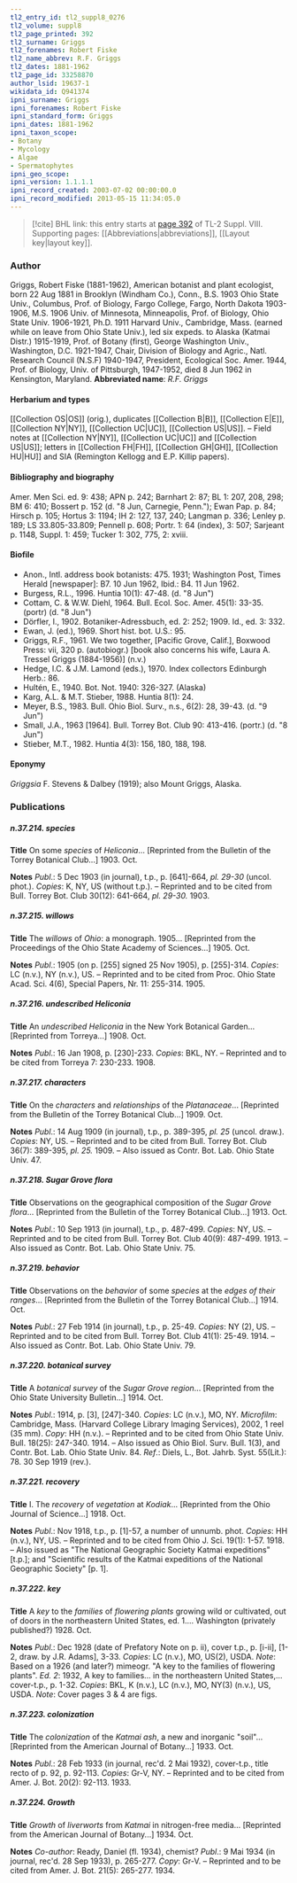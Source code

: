 ```yaml
---
tl2_entry_id: tl2_suppl8_0276
tl2_volume: suppl8
tl2_page_printed: 392
tl2_surname: Griggs
tl2_forenames: Robert Fiske
tl2_name_abbrev: R.F. Griggs
tl2_dates: 1881-1962
tl2_page_id: 33258870
author_lsid: 19637-1
wikidata_id: Q941374
ipni_surname: Griggs
ipni_forenames: Robert Fiske
ipni_standard_form: Griggs
ipni_dates: 1881-1962
ipni_taxon_scope: 
- Botany
- Mycology
- Algae
- Spermatophytes
ipni_geo_scope: 
ipni_version: 1.1.1.1
ipni_record_created: 2003-07-02 00:00:00.0
ipni_record_modified: 2013-05-15 11:34:05.0
---
```



> [!cite] BHL link: this entry starts at [page 392](https://www.biodiversitylibrary.org/page/33258870) of TL-2 Suppl. VIII.
> Supporting pages: [[Abbreviations|abbreviations]], [[Layout key|layout key]].

### Author

Griggs, Robert Fiske (1881-1962), American botanist and plant ecologist, born 22 Aug 1881 in Brooklyn (Windham Co.), Conn., B.S. 1903 Ohio State Univ., Columbus, Prof. of Biology, Fargo College, Fargo, North Dakota 1903-1906, M.S. 1906 Univ. of Minnesota, Minneapolis, Prof. of Biology, Ohio State Univ. 1906-1921, Ph.D. 1911 Harvard Univ., Cambridge, Mass. (earned while on leave from Ohio State Univ.), led six expeds. to Alaska (Katmai Distr.) 1915-1919, Prof. of Botany (first), George Washington Univ., Washington, D.C. 1921-1947, Chair, Division of Biology and Agric., Natl. Research Council (N.S.F) 1940-1947, President, Ecological Soc. Amer. 1944, Prof. of Biology, Univ. of Pittsburgh, 1947-1952, died 8 Jun 1962 in Kensington, Maryland. 
**Abbreviated name**: *R.F. Griggs*

#### Herbarium and types

[[Collection OS|OS]] (orig.), duplicates [[Collection B|B]], [[Collection E|E]], [[Collection NY|NY]], [[Collection UC|UC]], [[Collection US|US]]. – Field notes at [[Collection NY|NY]], [[Collection UC|UC]] and [[Collection US|US]]; letters in [[Collection FH|FH]], [[Collection GH|GH]], [[Collection HU|HU]] and SIA (Remington Kellogg and E.P. Killip papers).

#### Bibliography and biography

Amer. Men Sci. ed. 9: 438; APN p. 242; Barnhart 2: 87; BL 1: 207, 208, 298; BM 6: 410; Bossert p. 152 (d. "8 Jun, Carnegie, Penn."); Ewan Pap. p. 84; Hirsch p. 105; Hortus 3: 1194; IH 2: 127, 137, 240; Langman p. 336; Lenley p. 189; LS 33.805-33.809; Pennell p. 608; Portr. 1: 64 (index), 3: 507; Sarjeant p. 1148, Suppl. 1: 459; Tucker 1: 302, 775, 2: xviii.

#### Biofile

- Anon., Intl. address book botanists: 475. 1931; Washington Post, Times Herald \[newspaper\]: B7. 10 Jun 1962, Ibid.: B4. 11 Jun 1962.
- Burgess, R.L., 1996. Huntia 10(1): 47-48. (d. "8 Jun")
- Cottam, C. & W.W. Diehl, 1964. Bull. Ecol. Soc. Amer. 45(1): 33-35. (portr) (d. "8 Jun")
- Dörfler, I., 1902. Botaniker-Adressbuch, ed. 2: 252; 1909. Id., ed. 3: 332.
- Ewan, J. (ed.), 1969. Short hist. bot. U.S.: 95.
- Griggs, R.F., 1961. We two together, \[Pacific Grove, Calif.\], Boxwood Press: vii, 320 p. (autobiogr.) \[book also concerns his wife, Laura A. Tressel Griggs (1884-1956)\] (n.v.)
- Hedge, I.C. & J.M. Lamond (eds.), 1970. Index collectors Edinburgh Herb.: 86.
- Hultén, E., 1940. Bot. Not. 1940: 326-327. (Alaska)
- Karg, A.L. & M.T. Stieber, 1988. Huntia 8(1): 24.
- Meyer, B.S., 1983. Bull. Ohio Biol. Surv., n.s., 6(2): 28, 39-43. (d. "9 Jun")
- Small, J.A., 1963 \[1964\]. Bull. Torrey Bot. Club 90: 413-416. (portr.) (d. "8 Jun")
- Stieber, M.T., 1982. Huntia 4(3): 156, 180, 188, 198.

#### Eponymy

*Griggsia* F. Stevens & Dalbey (1919); also Mount Griggs, Alaska.

### Publications

##### n.37.214. species

**Title**
On some *species* of *Heliconia*... \[Reprinted from the Bulletin of the Torrey Botanical Club...\] 1903. Oct.

**Notes**
*Publ*.: 5 Dec 1903 (in journal), t.p., p. \[641\]-664, *pl. 29-30* (uncol. phot.). *Copies*: K, NY, US (without t.p.). – Reprinted and to be cited from Bull. Torrey Bot. Club 30(12): 641-664, *pl. 29-30.* 1903.

##### n.37.215. willows

**Title**
The *willows* of *Ohio*: a monograph. 1905... \[Reprinted from the Proceedings of the Ohio State Academy of Sciences...\] 1905. Oct.

**Notes**
*Publ*.: 1905 (on p. \[255\] signed 25 Nov 1905), p. \[255\]-314. *Copies*: LC (n.v.), NY (n.v.), US. – Reprinted and to be cited from Proc. Ohio State Acad. Sci. 4(6), Special Papers, Nr. 11: 255-314. 1905.

##### n.37.216. undescribed Heliconia

**Title**
An *undescribed Heliconia* in the New York Botanical Garden... \[Reprinted from Torreya...\] 1908. Oct.

**Notes**
*Publ*.: 16 Jan 1908, p. \[230\]-233. *Copies*: BKL, NY. – Reprinted and to be cited from Torreya 7: 230-233. 1908.

##### n.37.217. characters

**Title**
On the *characters* and *relationships* of the *Platanaceae*... \[Reprinted from the Bulletin of the Torrey Botanical Club...\] 1909. Oct.

**Notes**
*Publ*.: 14 Aug 1909 (in journal), t.p., p. 389-395, *pl. 25* (uncol. draw.). *Copies*: NY, US. – Reprinted and to be cited from Bull. Torrey Bot. Club 36(7): 389-395, *pl. 25.* 1909. – Also issued as Contr. Bot. Lab. Ohio State Univ. 47.

##### n.37.218. Sugar Grove flora

**Title**
Observations on the geographical composition of the *Sugar Grove flora*... \[Reprinted from the Bulletin of the Torrey Botanical Club...\] 1913. Oct.

**Notes**
*Publ*.: 10 Sep 1913 (in journal), t.p., p. 487-499. *Copies*: NY, US. – Reprinted and to be cited from Bull. Torrey Bot. Club 40(9): 487-499. 1913. – Also issued as Contr. Bot. Lab. Ohio State Univ. 75.

##### n.37.219. behavior

**Title**
Observations on the *behavior* of some *species* at the *edges of their ranges*... \[Reprinted from the Bulletin of the Torrey Botanical Club...\] 1914. Oct.

**Notes**
*Publ*.: 27 Feb 1914 (in journal), t.p., p. 25-49. *Copies*: NY (2), US. – Reprinted and to be cited from Bull. Torrey Bot. Club 41(1): 25-49. 1914. – Also issued as Contr. Bot. Lab. Ohio State Univ. 79.

##### n.37.220. botanical survey

**Title**
A *botanical survey* of the *Sugar Grove region*... \[Reprinted from the Ohio State University Bulletin...\] 1914. Oct.

**Notes**
*Publ*.: 1914, p. \[3\], \[247\]-340. *Copies*: LC (n.v.), MO, NY. *Microfilm*: Cambridge, Mass. (Harvard College Library Imaging Services), 2002, 1 reel (35 mm). *Copy*: HH (n.v.). – Reprinted and to be cited from Ohio State Univ. Bull. 18(25): 247-340. 1914. – Also issued as Ohio Biol. Surv. Bull. 1(3), and Contr. Bot. Lab. Ohio State Univ. 84.
*Ref*.: Diels, L., Bot. Jahrb. Syst. 55(Lit.): 78. 30 Sep 1919 (rev.).

##### n.37.221. recovery

**Title**
I. The *recovery* of *vegetation* at *Kodiak*... \[Reprinted from the Ohio Journal of Science...\] 1918. Oct.

**Notes**
*Publ*.: Nov 1918, t.p., p. \[1\]-57, a number of unnumb. phot. *Copies*: HH (n.v.), NY, US. – Reprinted and to be cited from Ohio J. Sci. 19(1): 1-57. 1918. – Also issued as "The National Geographic Society Katmai expeditions" \[t.p.\]; and "Scientific results of the Katmai expeditions of the National Geographic Society" \[p. 1\].

##### n.37.222. key

**Title**
A *key* to the *families* of *flowering plants* growing wild or cultivated, out of doors in the northeastern United States, ed. 1.... Washington (privately published?) 1928. Oct.

**Notes**
*Publ*.: Dec 1928 (date of Prefatory Note on p. ii), cover t.p., p. \[i-ii\], \[1-2, draw. by J.R. Adams\], 3-33. *Copies*: LC (n.v.), MO, US(2), USDA.
*Note*: Based on a 1926 (and later?) mimeogr. "A key to the families of flowering plants".
*Ed. 2*: 1932, A key to families... in the northeastern United States,... cover-t.p., p. 1-32.
*Copies*: BKL, K (n.v.), LC (n.v.), MO, NY(3) (n.v.), US, USDA.
*Note*: Cover pages 3 & 4 are figs.

##### n.37.223. colonization

**Title**
The *colonization* of the *Katmai ash*, a new and inorganic "soil"... \[Reprinted from the American Journal of Botany...\] 1933. Oct.

**Notes**
*Publ*.: 28 Feb 1933 (in journal, rec'd. 2 Mai 1932), cover-t.p., title recto of p. 92, p. 92-113.
*Copies*: Gr-V, NY. – Reprinted and to be cited from Amer. J. Bot. 20(2): 92-113. 1933.

##### n.37.224. Growth

**Title**
*Growth* of *liverworts* from *Katmai* in nitrogen-free media... \[Reprinted from the American Journal of Botany...\] 1934. Oct.

**Notes**
*Co-author*: Ready, Daniel (fl. 1934), chemist?
*Publ*.: 9 Mai 1934 (in journal, rec'd. 28 Sep 1933), p. 265-277. *Copy*: Gr-V. – Reprinted and to be cited from Amer. J. Bot. 21(5): 265-277. 1934.

